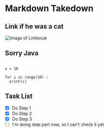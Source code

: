 # Markdown Takedown


## Link if he was a cat

![Image of Linktocat](https://octodex.github.com/images/linktocat.jpg)


## Sorry Java

```

x = 10

for i in range(10) :
  print(i)

```

## Task List

- [x] Do Step 1
- [x] Do Step 2
- [x] Do Step 3
- [ ] I'm doing step part now, so I can't check it yet
